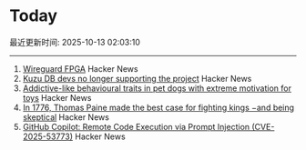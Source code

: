 # Today

最近更新时间: 2025-10-13 02:03:10

--- 
1. [Wireguard FPGA](https://github.com/chili-chips-ba/wireguard-fpga) Hacker News
2. [Kuzu DB devs no longer supporting the project](https://kuzudb.com) Hacker News
3. [Addictive-like behavioural traits in pet dogs with extreme motivation for toys](https://www.nature.com/articles/s41598-025-18636-0) Hacker News
4. [In 1776, Thomas Paine made the best case for fighting kings −and being skeptical](https://theconversation.com/in-1776-thomas-paine-made-the-best-case-for-fighting-kings-and-for-being-skeptical-266448) Hacker News
5. [GitHub Copilot: Remote Code Execution via Prompt Injection (CVE-2025-53773)](https://embracethered.com/blog/posts/2025/github-copilot-remote-code-execution-via-prompt-injection/) Hacker News
